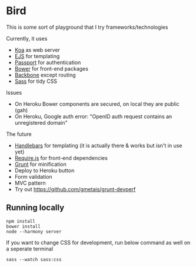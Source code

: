 Bird
===

This is some sort of playground that I try frameworks/technologies

Currently, it uses
- [Koa] as web server
- [EJS] for templating
- [Passport] for authentication
- [Bower] for front-end packages
- [Backbone] except routing
- [Sass] for tidy CSS

Issues
- On Heroku Bower components are secured, on local they are public (gah)
- On Heroku, Google auth error: "OpenID auth request contains an unregistered domain"

The future
- [Handlebars] for templating (it is actually there & works but isn't in use yet)
- [Require.js] for front-end dependencies
- [Grunt] for minification
- Deploy to Heroku button
- Form validation
- MVC pattern
- Try out https://github.com/gmetais/grunt-devperf

## Running locally
```
npm install
bower install
node --harmony server
```
If you want to change CSS for development, run below command as well on a seperate terminal
```
sass --watch sass:css
```
[Koa]:http://koajs.com/
[EJS]:http://embeddedjs.com/
[Passport]:http://passportjs.org/
[Bower]:http://bower.io/
[Backbone]:http://backbonejs.org/
[Handlebars]:http://handlebarsjs.com/
[Require.js]:http://requirejs.org/
[Grunt]:http://gruntjs.com/
[Sass]:http://sass-lang.com/
